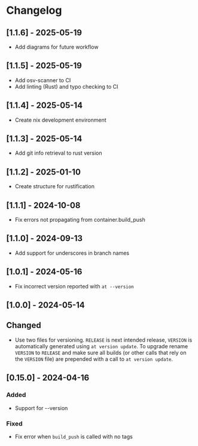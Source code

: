 # Changelog

## [1.1.6] - 2025-05-19
- Add diagrams for future workflow

## [1.1.5] - 2025-05-19
- Add osv-scanner to CI
- Add linting (Rust) and typo checking to CI

## [1.1.4] - 2025-05-14
- Create nix development environment 

## [1.1.3] - 2025-05-14
- Add git info retrieval to rust version

## [1.1.2] - 2025-01-10
- Create structure for rustification

## [1.1.1] - 2024-10-08
- Fix errors not propagating from container.build_push

## [1.1.0] - 2024-09-13
- Add support for underscores in branch names

## [1.0.1] - 2024-05-16
- Fix incorrect version reported with `at --version`

## [1.0.0] - 2024-05-14

## Changed
- Use two files for versioning. `RELEASE` is next intended release, `VERSION`
  is automatically generated using `at version update`. To upgrade rename
  `VERSION` to `RELEASE` and make sure all builds (or other calls that rely on
  the `VERSION` file) are prepended with a call to `at version update`.

## [0.15.0] - 2024-04-16

### Added
- Support for --version

### Fixed
- Fix error when `build_push` is called with no tags
